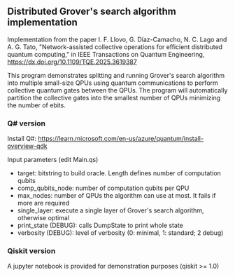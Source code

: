 ## Distributed Grover's search algorithm implementation
Implementation from the paper I. F. Llovo, G. Díaz-Camacho, N. C. Lago and A. G. Tato, "Network-assisted collective operations for efficient distributed quantum computing," in IEEE Transactions on Quantum Engineering, https://dx.doi.org/10.1109/TQE.2025.3619387

This program demonstrates splitting and running Grover's search algorithm into multiple small-size QPUs using quantum communications to perform collective quantum gates between the QPUs. The program will automatically partition the collective gates into the smallest number of QPUs minimizing the number of ebits.

### Q# version
Install Q#: https://learn.microsoft.com/en-us/azure/quantum/install-overview-qdk

Input parameters (edit Main.qs)
- target: bitstring to build oracle. Length defines number of computation qubits
- comp_qubits_node: number of computation qubits per QPU
- max_nodes: number of QPUs the algorithm can use at most. It fails if more are required
- single_layer: execute a single layer of Grover's search algorithm, otherwise optimal
- print_state (DEBUG): calls DumpState to print whole state
- verbosity (DEBUG): level of verbosity (0: minimal, 1: standard; 2 debug)

### Qiskit version
A jupyter notebook is provided for demonstration purposes (qiskit >= 1.0)
